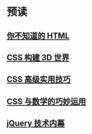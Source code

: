 # 预读

## [你不知道的 HTML](./html/README.md)

## [CSS 构建 3D 世界](./CSS3d/README.md)

## [CSS 高级实用技巧](./CSS/README.md)

## [CSS 与数学的巧妙运用](./CSS_math/README.md)

## [jQuery 技术内幕](./jQuery/README.md)
